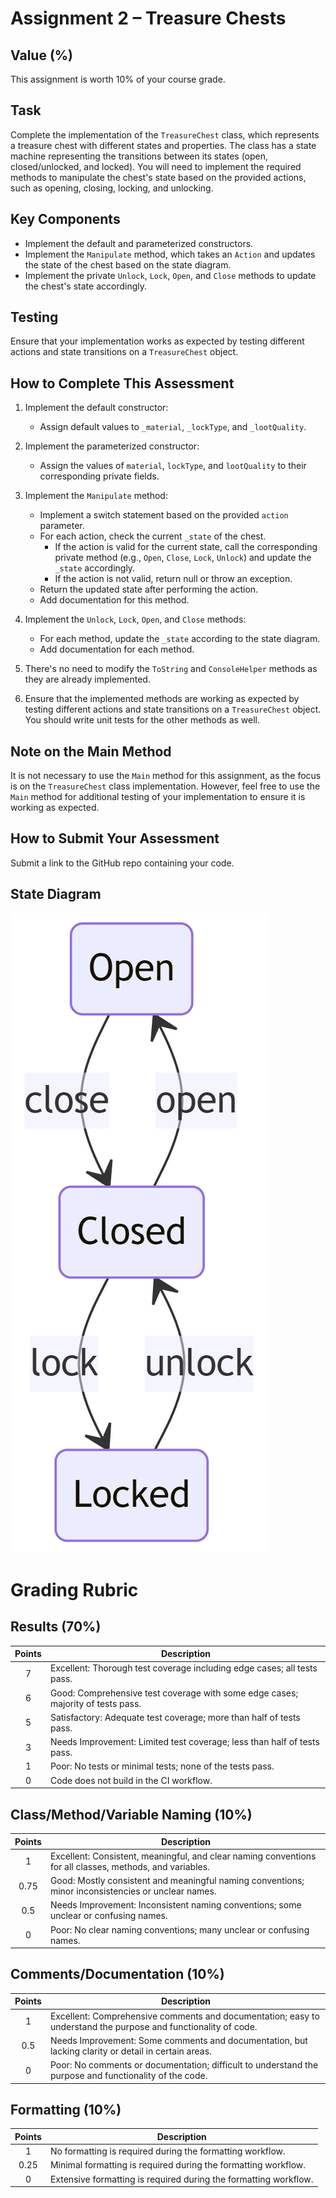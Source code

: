 # Assignment 2 – Treasure Chests

## Value (%)
This assignment is worth 10% of your course grade.

## Task

Complete the implementation of the `TreasureChest` class, which represents a treasure chest with different states and properties. The class has a state machine representing the transitions between its states (open, closed/unlocked, and locked). You will need to implement the required methods to manipulate the chest's state based on the provided actions, such as opening, closing, locking, and unlocking.

## Key Components

- Implement the default and parameterized constructors.
- Implement the `Manipulate` method, which takes an `Action` and updates the state of the chest based on the state diagram.
- Implement the private `Unlock`, `Lock`, `Open`, and `Close` methods to update the chest's state accordingly.

## Testing

Ensure that your implementation works as expected by testing different actions and state transitions on a `TreasureChest` object.

## How to Complete This Assessment
1. Implement the default constructor:
   - Assign default values to `_material`, `_lockType`, and `_lootQuality`.

2. Implement the parameterized constructor:
   - Assign the values of `material`, `lockType`, and `lootQuality` to their corresponding private fields.

3. Implement the `Manipulate` method:
   - Implement a switch statement based on the provided `action` parameter.
   - For each action, check the current `_state` of the chest.
     - If the action is valid for the current state, call the corresponding private method (e.g., `Open`, `Close`, `Lock`, `Unlock`) and update the `_state` accordingly.
     - If the action is not valid, return null or throw an exception.
   - Return the updated state after performing the action.
   - Add documentation for this method.

4. Implement the `Unlock`, `Lock`, `Open`, and `Close` methods:
   - For each method, update the `_state` according to the state diagram.
   - Add documentation for each method.

5. There's no need to modify the `ToString` and `ConsoleHelper` methods as they are already implemented.

6. Ensure that the implemented methods are working as expected by testing different actions and state transitions on a `TreasureChest` object. You should write unit tests for the other methods as well.

## Note on the Main Method

It is not necessary to use the `Main` method for this assignment, as the focus is on the `TreasureChest` class implementation. However, feel free to use the `Main` method for additional testing of your implementation to ensure it is working as expected.

## How to Submit Your Assessment
Submit a link to the GitHub repo containing your code.

## State Diagram
![State Diagram](state-diagram.png)

# Grading Rubric

## Results (70%)

| Points | Description                                                                                   |
|:------:|-----------------------------------------------------------------------------------------------|
|   7    | Excellent: Thorough test coverage including edge cases; all tests pass.                      |
|   6    | Good: Comprehensive test coverage with some edge cases; majority of tests pass.              |
|   5    | Satisfactory: Adequate test coverage; more than half of tests pass.                          |
|   3    | Needs Improvement: Limited test coverage; less than half of tests pass.                      |
|   1    | Poor: No tests or minimal tests; none of the tests pass.                                     |
|   0    | Code does not build in the CI workflow.                                                       |

## Class/Method/Variable Naming (10%)

| Points | Description                                                                                   |
|:------:|-----------------------------------------------------------------------------------------------|
|   1    | Excellent: Consistent, meaningful, and clear naming conventions for all classes, methods, and variables. |
|  0.75  | Good: Mostly consistent and meaningful naming conventions; minor inconsistencies or unclear names. |
|  0.5   | Needs Improvement: Inconsistent naming conventions; some unclear or confusing names.          |
|   0    | Poor: No clear naming conventions; many unclear or confusing names.                           |

## Comments/Documentation (10%)

| Points | Description                                                                                   |
|:------:|-----------------------------------------------------------------------------------------------|
|   1    | Excellent: Comprehensive comments and documentation; easy to understand the purpose and functionality of code. |
|  0.5   | Needs Improvement: Some comments and documentation, but lacking clarity or detail in certain areas. |
|   0    | Poor: No comments or documentation; difficult to understand the purpose and functionality of the code. |

## Formatting (10%)

| Points | Description                                                                                   |
|:------:|-----------------------------------------------------------------------------------------------|
|   1    | No formatting is required during the formatting workflow.                                     |
|  0.25  | Minimal formatting is required during the formatting workflow.                                |
|   0    | Extensive formatting is required during the formatting workflow.                              |

